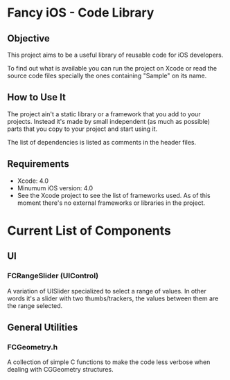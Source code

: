 Fancy iOS - Code Library
========================

Objective
---------
This project aims to be a useful library of reusable code for iOS developers.

To find out what is available you can run the project on Xcode or read the source code files specially the ones containing "Sample" on its name.

How to Use It
------------

The project ain't a static library or a framework that you add to your projects. Instead it's made by small independent (as much as possible) parts that you copy to your project and start using it.

The list of dependencies is listed as comments in the header files. 

Requirements
------------

- Xcode: 4.0
- Minumum iOS version: 4.0
- See the Xcode project to see the list of frameworks used. As of this moment there's no external frameworks or libraries in the project.


Current List of Components
==========================

UI
--

### FCRangeSlider (UIControl)

A variation of UISlider specialized to select a range of values. In other words it's a slider with two thumbs/trackers, the values between them are the range selected.

General Utilities
-----------------

### FCGeometry.h

A collection of simple C functions to make the code less verbose when dealing with CGGeometry structures.